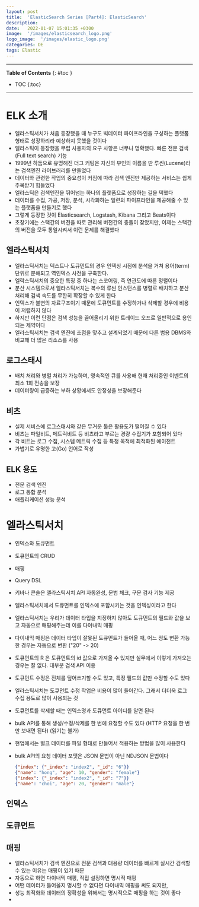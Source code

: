 ```yaml
---
layout: post
title:  'ElasticSearch Series [Part4]: ElasticSearch'
description: 
date:   2022-01-07 15:01:35 +0300
image:  '/images/elasticsearch_logo.png'
logo_image:  '/images/elastic_logo.png'
categories: DE
tags: Elastic
---
```

---

**Table of Contents**
{: #toc }
*  TOC
{:toc}

---  

# ELK 소개

- 엘라스틱서치가 처음 등장했을 때 누구도 빅데이터 파이프라인을 구성하는 플랫폼 형태로 성장하리라 예상하지 못했을 것이다
- 엘라스틱이 등장했을 무렵 사용자의 요구 사항은 너무나 명확했다. 빠른 전문 검색(Full text search) 기능
- 1999년 하둡으로 유명해진 더그 커팅은 자신의 부인의 이름을 딴 루씬(Lucene)라는 검색엔진 라이브러리를 만들었다
- 데이터와 관련한 작업의 중요성이 커짐에 따라 검색 엔진만 제공하는 서비스는 쉽게 주목받기 힘들었다
- 엘라스틱은 검색엔진을 뛰어넘는 하나의 플랫폼으로 성장하는 길을 택했다
- 데이터를 수집, 가공, 저장, 분석, 시각화하는 일련의 파이프라인을 제공해줄 수 있는 플랫폼을 만들기로 했다
- 그렇게 등장한 것이 Elasticsearch, Logstash, Kibana 그리고 Beats이다
- 초창기에는 스택간의 버전을 따로 관리해 버전간의 충돌이 잦았지만, 이제는 스택간의 버전을 모두 통일시켜서 이런 문제를 해결했다

## 엘라스틱서치

- 엘라스틱서치는 텍스트나 도큐먼트의 경우 인덱싱 시점에 분석을 거쳐 용어(term) 단위로 분해되고 역인덱스 사전을 구축한다.
- 엘락스틱서치의 중요한 특징 중 하나는 스코어링, 즉 연관도에 따른 정렬이다
- 분산 시스템으로서 엘라스틱서치는 복수의 루씬 인스턴스를 병렬로 배치하고 분산 처리해 검색 속도를 무한히 확장할 수 있게 한다
- 인덱스가 불변의 자료구조이기 때문에 도큐먼트를 수정하거나 삭제할 경우에 비용이 저렴하지 않다
- 하지만 이런 단점은 검색 성능을 끌어올리기 위한 트레이드 오프로 일반적으로 용인되는 제약이다
- 엘라스틱서치는 검색 엔진에 초점을 맞추고 설계되었기 때문에 다른 범용 DBMS와 비교해 더 많은 리소스를 사용

## 로그스태시

- 배치 처리와 병렬 처리가 가능하며, 영속적인 큐를 사용해 현재 처리중인 이벤트의 최소 1회 전송을 보장
- 데이터량이 급증하는 부하 상황에서도 안정성을 보장해준다

## 비츠

- 실제 서비스에 로그스태시와 같은 무거운 툴은 활용도가 떨어질 수 있다
- 비츠는 파일비트, 메트릭비트 등 비츠라고 부르는 경량 수집기가 포함되어 있다
- 각 비트는 로그 수집, 시스템 메트릭 수집 등 특정 목적에 최적화된 에이전트
- 가볍기로 유명한 고(Go) 언어로 작성

## ELK 용도

- 전문 검색 엔진
- 로그 통합 분석
- 애플리케이션 성능 분석


# 엘라스틱서치

- 인덱스와 도큐먼트
- 도큐먼트의 CRUD
- 매핑
- Query DSL

- 키바나 콘솔은 엘라스틱서치 API 자동완성, 문법 체크, 구문 검사 기능 제공

- 엘라스틱서치에서 도큐먼트를 인덱스에 포함시키는 것을 인덱싱이라고 한다
- 엘라스틱서치는 우리가 데이터 타입을 지정하지 않아도 도큐먼트의 필드와 값을 보고 자동으로 매핑해주는데 이를 다이내믹 매핑
- 다이내믹 매핑은 데이터 타입이 잘못된 도큐먼트가 들어올 때, 어느 정도 변환 가능한 경우는 자동으로 변환 ("20" -> 20)
- 도큐먼트의 R 은 도큐먼트의 id 값으로 가져올 수 있지만 실무에서 이렇게 가져오는 경우는 잘 없다. 대부분 검색 API 이용
- 도큐먼트 수정은 전체를 덮어쓰기할 수도 있고, 특정 필드의 값만 수정할 수도 있다
- 엘라스틱서치는 도큐먼트 수정 작업은 비용이 많이 들어간다. 그래서 더더욱 로그 수집 용도로 많이 사용되는 것
- 도큐먼트를 삭제할 때는 인덱스명과 도큐먼트 아이디를 알면 된다
- bulk API를 통해 생성/수정/삭제를 한 번에 요청할 수도 있다 (HTTP 요청을 한 번만 보내면 된다) (읽기는 불가)
- 현업에서는 벌크 데이터를 파일 형태로 만들어서 적용하는 방법을 많이 사용한다
- bulk API의 요청 데이터 포맷은 JSON 문법이 아닌 NDJSON 문법이다
  ```json
  {"index": {"_index": "index2", "_id": "6"}}
  {"name": "hong", "age": 10, "gender": "female"}
  {"index": {"_index": "index2", "_id": "7"}}
  {"name": "choi", "age": 20, "gender": "male"}  
  ```

## 인덱스

## 도큐먼트

## 매핑

- 엘라스틱서치가 검색 엔진으로 전문 검색과 대용량 데이터를 빠르게 실시간 검색할 수 있는 이유는 매핑이 있기 때문
- 자동으로 하면 다이내믹 매핑, 직접 설정하면 명시적 매핑
- 어떤 데이터가 들어올지 명시할 수 없다면 다이내믹 매핑을 써도 되지만,
- 성능 최적화와 데이터의 정확성을 위해서는 명시적으로 매핑을 하는 것이 좋다
- 



